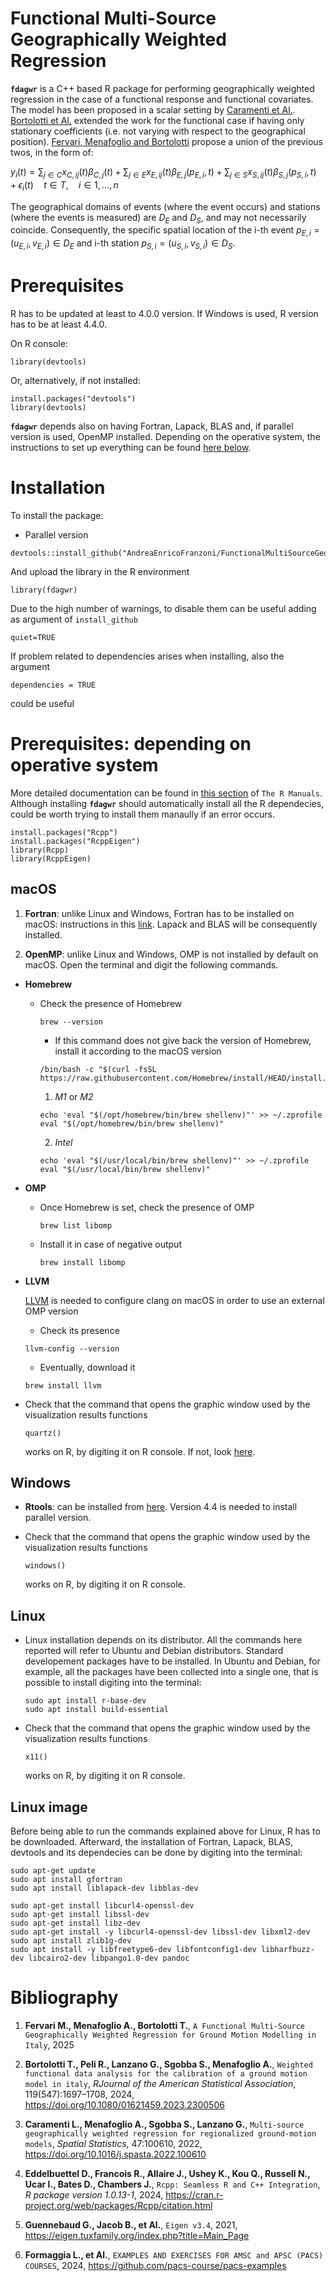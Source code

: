 # Functional Multi-Source Geographically Weighted Regression

**`fdagwr`**  is a C++ based R package for performing geographically weighted regression in the case of a functional response and functional covariates. The model has been proposed in a scalar setting by [Caramenti et Al.](#ref-caramenti). [Bortolotti et Al.](#ref-bortolotti) extended the work for the functional case if having only stationary coefficients (i.e. not varying with respect to the geographical position). [Fervari, Menafoglio and Bortolotti](#ref-fervari) propose a union of the previous twos, in the form of:

$y_i(t) = \sum_{j \in C} x_{C,ij}(t) \beta_{C,j}(t) + \sum_{j \in E} x_{E,ij}(t) \beta_{E,j}(p_{E,i},t) + \sum_{j \in S} x_{S,ij}(t) \beta_{S,j}(p_{S,i},t) + \epsilon_i (t) \quad t \in T, \quad i \in 1,\dots,n$  


The geographical domains of events (where the event occurs) and stations (where the events is measured) are $D_E$ and $D_S$, and may not necessarily coincide. Consequently,
the specific spatial location of the i-th event $p_{E,i} = (u_{E,i},v_{E,i}) \in D_E$ and i-th station $p_{S,i} = (u_{S,i},v_{S,i}) \in D_S$.




# Prerequisites

R has to be updated at least to 4.0.0 version. If Windows is used, R version has to be at least 4.4.0.

On R console:
~~~
library(devtools)
~~~

Or, alternatively, if not installed:
~~~
install.packages("devtools")
library(devtools)
~~~

**`fdagwr`** depends also on having Fortran, Lapack, BLAS and, if parallel version is used, OpenMP installed.
Depending on the operative system, the instructions to set up everything can be found [here below](#prerequisites-depending-on-operative-system).




# Installation

To install the package:

- Parallel version
~~~
devtools::install_github("AndreaEnricoFranzoni/FunctionalMultiSourceGeographicallyWeightedRegression")
~~~


And upload the library in the R environment
~~~
library(fdagwr)
~~~



Due to the high number of warnings, to disable them can be useful adding as argument of `install_github`
~~~
quiet=TRUE
~~~


If problem related to dependencies arises when installing, also the argument 
~~~
dependencies = TRUE
~~~
could be useful



# Prerequisites: depending on operative system

More detailed documentation can be found in [this section](https://cran.r-project.org) of `The R Manuals`.
Although installing **`fdagwr`** should automatically install all the R dependecies, could be worth trying to install them manaully if an error occurs.
~~~
install.packages("Rcpp")
install.packages("RcppEigen")
library(Rcpp)
library(RcppEigen)
~~~

## macOS

1. **Fortran**:  unlike Linux and Windows, Fortran has to be installed on macOS: instructions in this [link](https://cran.r-project.org/bin/macosx/tools/). Lapack and BLAS will be consequently installed.

2. **OpenMP**: unlike Linux and Windows, OMP is not installed by default on macOS. Open the terminal and digit the following commands.

- **Homebrew**
  - Check the presence of Homebrew
    ~~~
    brew --version
    ~~~
    - If this command does not give back the version of Homebrew, install it according to the macOS version
    ~~~
    /bin/bash -c "$(curl -fsSL https://raw.githubusercontent.com/Homebrew/install/HEAD/install.sh)"
    ~~~
      1. *M1* or *M2*
      ~~~
      echo 'eval "$(/opt/homebrew/bin/brew shellenv)"' >> ~/.zprofile
      eval "$(/opt/homebrew/bin/brew shellenv)"
      ~~~
      2. *Intel*
      ~~~
      echo 'eval "$(/usr/local/bin/brew shellenv)"' >> ~/.zprofile
      eval "$(/usr/local/bin/brew shellenv)"
      ~~~

- **OMP**
  - Once Homebrew is set, check the presence of OMP
    ~~~
    brew list libomp
    ~~~
  - Install it in case of negative output
    ~~~
    brew install libomp
    ~~~

- **LLVM**
   
  [LLVM](https://llvm.org) is needed to configure clang on macOS in order to use an external OMP version
  - Check its presence
  ~~~
  llvm-config --version
  ~~~
  - Eventually, download it
  ~~~
  brew install llvm
  ~~~

- Check that the command that opens the graphic window used by the visualization results functions
  ~~~
  quartz()
  ~~~
  works on R, by digiting it on R console. If not, look [here](https://www.xquartz.org).

## Windows

- **Rtools**: can be installed from [here](https://cran.r-project.org/bin/windows/Rtools/). Version 4.4 is needed to install parallel version.

- Check that the command that opens the graphic window used by the visualization results functions
  ~~~
  windows()
  ~~~
  works on R, by digiting it on R console.

## Linux

- Linux installation depends on its distributor. All the commands here reported will refer to Ubuntu and Debian distributors. Standard developement packages have to be installed.   In Ubuntu and Debian, for example, all the packages have been collected into a single one, that is possible to install digiting into the terminal:

   ~~~
  sudo apt install r-base-dev
  sudo apt install build-essential
   ~~~

- Check that the command that opens the graphic window used by the visualization results functions
  ~~~
  x11()
  ~~~
  works on R, by digiting it on R console.

## Linux image
Before being able to run the commands explained above for Linux, R has to be downloaded. Afterward, the installation of Fortran, Lapack, BLAS, devtools and its dependecies can be done by digiting into the terminal:
   ~~~
sudo apt-get update
sudo apt install gfortran
sudo apt install liblapack-dev libblas-dev
   ~~~
   ~~~
sudo apt-get install libcurl4-openssl-dev
sudo apt-get install libssl-dev
sudo apt-get install libz-dev
sudo apt-get install -y libcurl4-openssl-dev libssl-dev libxml2-dev
sudo apt install zlib1g-dev
sudo apt install -y libfreetype6-dev libfontconfig1-dev libharfbuzz-dev libcairo2-dev libpango1.0-dev pandoc
   ~~~



# Bibliography 
1. <a id="ref-fervari"></a> **Fervari M., Menafoglio A., Bortolotti T.**, `A Functional Multi-Source Geographically Weighted Regression for
Ground Motion Modelling in Italy`, 2025

2. <a id="ref-bortolotti"></a> **Bortolotti T., Peli R., Lanzano G., Sgobba S., Menafoglio A.**, `Weighted
functional data analysis for the calibration of a ground motion model in italy`, *RJournal of the American
Statistical Association*, 119(547):1697–1708, 2024, https://doi.org/10.1080/01621459.2023.2300506

3. <a id="ref-caramenti"></a> **Caramenti L., Menafoglio A., Sgobba S., Lanzano G.**, `Multi-source geographically
weighted regression for regionalized ground-motion models`, *Spatial Statistics*, 47:100610, 2022, https://doi.org/10.1016/j.spasta.2022.100610

4. <a id="ref-Rcpp"></a> **Eddelbuettel D., Francois R., Allaire J., Ushey K., Kou Q., Russell N., Ucar I., Bates D., Chambers J.**, `Rcpp: Seamless R and C++ Integration`, *R package version 1.0.13-1*, 2024, https://cran.r-project.org/web/packages/Rcpp/citation.html

5. <a id="ref-eigen"></a> **Guennebaud G., Jacob B., et Al.**, `Eigen v3.4`, 2021, https://eigen.tuxfamily.org/index.php?title=Main_Page

6. <a id="ref-pacsexamples"></a> **Formaggia L., et Al.**, `EXAMPLES AND EXERCISES FOR AMSC and APSC (PACS) COURSES`, 2024, https://github.com/pacs-course/pacs-examples
